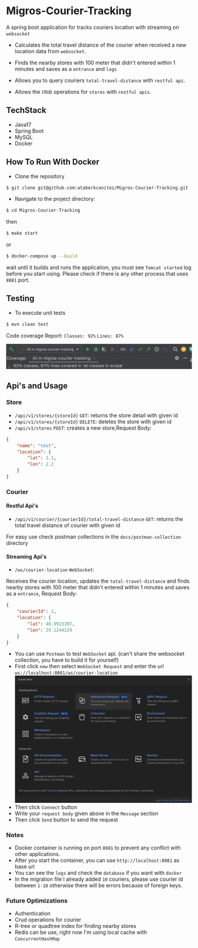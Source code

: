 # Migros-Courier-Tracking

A spring boot application for tracks couriers location with streaming on `websocket`
- Calculates the total travel distance of the courier when received a new location data from `websocket`. 
- Finds the nearby stores with 100 meter that didn't entered within 1 minutes and saves as a `entrance` and `logs`

- Allows you to query couriers `total-travel-distance` with `restful api`.

- Allows the `CRUD` operations for `stores` with `restful apis`.



## TechStack
 - Java17
 - Spring Boot
 - MySQL
 - Docker

## How To Run With Docker
- Clone the repository
```bash
$ git clone git@github.com:ataberkcanitez/Migros-Courier-Tracking.git
```
- Navigate to the project directory:
 ```bash
$ cd Migros-Courier-Tracking
 ```
then
```bash
$ make start
 ```
or
```bash
$ docker-compose up --build
 ```
wait until it builds and runs the application, you must see `Tomcat started` log before you start using. Please check if there is any other process that uses `8081` port.


## Testing
- To execute unit tests
```bash
$ mvn clean test
```

Code coverage Report:
`Classes: 92%` `Lines: 87%`


![coverage-report](docs/img/coverage-report.png)

## Api's and Usage
### Store
- `/api/v1/stores/{storeId}` `GET`: returns the store detail with given id
- `/api/v1/stores/{storeId}` `DELETE`: deletes the store with given id
- `/api/v1/stores` `POST`: creates a new store,Request Body:
```json
{
    "name": "test",
    "location": {
        "lat": 1.1,
        "lon": 2.2
    }
}
```

### Courier
#### Restful Api's
- `/api/v1/courier/{courierId}/total-travel-distance` `GET`: returns the total travel distance of courier with given id

For easy use check postman collections in the `docs/postman-collection` directory

#### Streaming Api's
- `/ws/courier-location` `WebSocket`:
 
Receives the courier location, updates the `total-travel-distance` and finds nearby stores with 100 meter that didn't entered within 1 minutes and saves as a `entrance`, Request Body:
```json
{
    "courierId": 1,
    "location": {
        "lat": 40.9923307, 
        "lon": 29.1244229
    }
}
```
- You can use `Postman` to test `WebSocket` api. (can't share the websocket collection, you have to build it for yourself)
- First click `new` then select `WebSocket Request` and enter the url `ws://localhost:8081/ws/courier-location`
  ![Postman-WebSocket](docs/img/how-to/websocket-test/postman-websocket.png)
- Then click `Connect` button
- Write your `request body` given above in the `Message` section
- Then click `Send` button to send the request

### Notes
- Docker container is running on port `8081` to prevent any conflict with other applications.
- After you start the container, you can use `http://localhost:8081` as base url
- You can see the `logs` and check the `database` if you want with `docker`
- In the migration file I already added `10` couriers, please use courier id between `1-10` otherwise there will be errors because of foreign keys.


### Future Optimizations
- Authentication
- Crud operations for courier
- R-tree or quadtree index for finding nearby stores
- Redis can be use, right now I'm using local cache with `ConcurrentHashMap`
